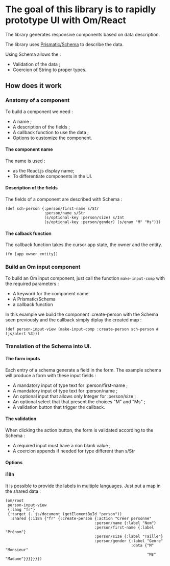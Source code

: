 # The goal of this library is to rapidly prototype UI with Om/React

The library generates responsive components based on data description.

The library uses [Prismatic/Schema](https://github.com/Prismatic/schema) to describe the data.

Using Schema allows the :
* Validation of the data ;
* Coercion of String to proper types.

## How does it work

### Anatomy of a component


To build a component we need :
* A name ;
* A description of the fields ;
* A callback function to use the data ;
* Options to customize the component.



#### The component name

The name is used :

* as the React.js display name;
* To differentiate components in the UI.


#### Description of the fields

The fields of a component are described with Schema :

```
(def sch-person {:person/first-name s/Str
                 :person/name s/Str
                 (s/optional-key :person/size) s/Int
                 (s/optional-key :person/gender) (s/enum "M" "Ms")})
```

#### The calback function

The callback function takes the cursor app state, the owner and the entity.

`(fn [app owner entity])`


### Build an Om input component

To build an Om input component, just call the function `make-input-comp` with the required parameters :
- A keyword for the component name
- A Prismatic/Schema
- a callback function

In this example we build the component :create-person with the Schema seen previously and the callback simply diplay the created map :

```
(def person-input-view (make-input-comp :create-person sch-person #(js/alert %3)))
```


### Translation of the Schema into UI.


#### The form inputs

Each entry of a schema generate a field in the form.
The example schema will produce a form with these input fields :

* A mandatory input of type text for :person/first-name ;
* A mandatory input of type text for :person/name ;
* An optional input that allows only Integer for :person/size ;
* An optional select that that present the choices "M" and "Ms" ;
* A validation button that trigger the callback.

#### The validation


When clicking the action button, the form is validated according to the Schema :

* A required input must have a non blank value ;
* A coercion appends if needed for type different than s/Str



#### Options


#### i18n

It is possible to provide the labels in multiple languages.
Just put a map in the shared data :
```
(om/root
 person-input-view
 {:lang "fr"}
 {:target (. js/document (getElementById "person"))
  :shared {:i18n {"fr" {:create-person {:action "Créer personne"
                                       :person/name {:label "Nom"}
                                       :person/first-name {:label "Prénom"}
                                       :person/size {:label "Taille"}
                                       :person/gender {:label "Genre"
                                                       :data {"M" "Monsieur"
                                                              "Ms" "Madame"}}}}}}})
```

